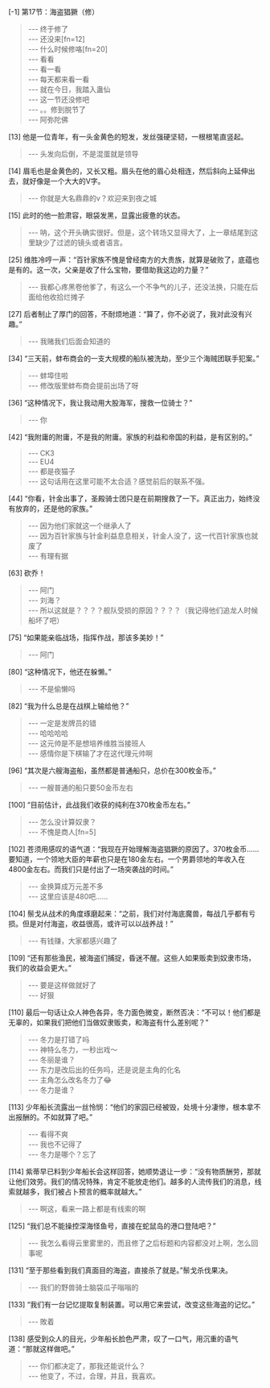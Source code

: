 
[-1] 第17节：海盗猖獗（修）
>--- 终于修了<br>
>--- 还没来[fn=12]<br>
>--- 什么时候修咯[fn=20]<br>
>--- 看看<br>
>--- 看一看<br>
>--- 每天都来看一看<br>
>--- 就在今日，我踏入蛊仙<br>
>--- 这一节还没修吧<br>
>--- 。。修到脱节了<br>
>--- 阿弥陀佛<br>

[13] 他是一位青年，有一头金黄色的短发，发丝强硬坚韧，一根根笔直竖起。
>--- 头发向后倒，不是混蛋就是领导<br>

[14] 眉毛也是金黄色的，又长又粗。眉头在他的眉心处相连，然后斜向上延伸出去，就好像是一个大大的V字。
>--- 你就是大名鼎鼎的v？欢迎来到夜之城<br>

[15] 此时的他一脸肃容，眼袋发黑，显露出疲惫的状态。
>--- 呐，这个开头确实很好。但是，这个转场又显得大了，上一章结尾到这里缺少了过滤的镜头或者语言。<br>

[25] 维胜冷哼一声：“百针家族不愧是曾经南方的大贵族，就算是破败了，底蕴也是有的。这一次，父亲是收了什么宝物，要借助我这边的力量？”
>--- 我都心疼黑卷他爹了，有这么一个不争气的儿子，还没法换，只能在后面给他收拾烂摊子<br>

[27] 后者制止了厚门的回答，不耐烦地道：“算了，你不必说了，我对此没有兴趣。”
>--- 我赌我们后面会知道的<br>

[34] “三天前，蚌布商会的一支大规模的船队被洗劫，至少三个海贼团联手犯案。”
>--- 蚌埠住啦<br>
>--- 修改版里蚌布商会提前出场了呀<br>

[36] “这种情况下，我让我动用大股海军，搜救一位骑士？”
>--- 你<br>

[42] “我附庸的附庸，不是我的附庸。家族的利益和帝国的利益，是有区别的。”
>--- CK3<br>
>--- EU4<br>
>--- 都是夜猫子<br>
>--- 这句话用在这里可能不太合适？感觉前后的联系不强。<br>

[44] “你看，针金出事了，圣殿骑士团只是在前期搜救了一下。真正出力，始终没有放弃的，还是他的家族。”
>--- 因为他们家就这一个继承人了<br>
>--- 因为百针家族与针金利益息息相关，针金人没了，这一代百针家族也就废了<br>
>--- 有理有据<br>

[63] 砍乔！
>--- 阿门<br>
>--- 刘海？<br>
>--- 所以这就是？？？？舰队受损的原因？？？？（我记得他们追龙人时候船坏了吧）<br>

[75] “如果能亲临战场，指挥作战，那该多美妙！”
>--- 阿门<br>

[80] “这种情况下，他还在躲懒。”
>--- 不是偷懒吗<br>

[82] “我为什么总是在战棋上输给他？”
>--- 一定是发牌员的错<br>
>--- 哈哈哈哈<br>
>--- 这元帅是不是想培养维胜当接班人<br>
>--- 感情你是下棋输了才在这代理元帅啊<br>

[96] “其次是六艘海盗船，虽然都是普通船只，总价在300枚金币。”
>--- 一艘普通的船只要50金币左右<br>

[100] “目前估计，此战我们收获的纯利在370枚金币左右。”
>--- 怎么没计算奴隶？<br>
>--- 不愧是商人[fn=5]<br>

[102] 苍须用感叹的语气道：“我现在开始理解海盗猖獗的原因了。370枚金币……要知道，一个领地大臣的年薪也只是在180金左右。一个男爵领地的年收入在4800金左右。而我们只是付出了一场突袭战的时间。”
>--- 金换算成万元差不多<br>
>--- 这里应该是480吧……<br>

[104] 鬃戈从战术的角度琢磨起来：“之前，我们对付海底魔兽，每战几乎都有亏损。但是对付海盗，收益很高，或许可以以战养战！”
>--- 有钱赚，大家都感兴趣了<br>

[109] “还有那些渔民，被海盗们捕捉，昏迷不醒。这些人如果贩卖到奴隶市场，我们的收益会更大。”
>--- 要是这样做就好了<br>
>--- 好狠<br>

[110] 最后一句话让众人神色各异，冬力面色微变，断然否决：“不可以！他们都是无辜的，如果我们把他们当做奴隶贩卖，和海盗有什么差别呢？”
>--- 冬力是打错了吗<br>
>--- 神特么冬力，一秒出戏～<br>
>--- 冬丽是谁？<br>
>--- 东力是改后出的任务吗，还是说是主角的化名<br>
>--- 主角怎么改名冬力了😂<br>
>--- 冬力是谁？<br>

[113] 少年船长流露出一丝怜悯：“他们的家园已经被毁，处境十分凄惨，根本拿不出报酬的。不如就算了吧。”
>--- 看得不爽<br>
>--- 我也不记得了<br>
>--- 冬力是哪个？忘了<br>

[114] 紫蒂早已料到少年船长会这样回答，她顺势退让一步：“没有物质酬劳，那就让他们效劳。我们的情况特殊，肯定不能放走他们。越多的人流传我们的消息，线索就越多，我们被占卜预言的概率就越大。”
>--- 啊这，看来一路上都是有线索的啊<br>

[125] “我们总不能操控深海怪鱼号，直接在蛇鼠岛的港口登陆吧？”
>--- 我怎么看得云里雾里的，而且修了之后标题和内容都没对上啊，怎么回事呢<br>

[131] “至于那些看到我们真面目的海盗，直接杀了就是。”鬃戈杀伐果决。
>--- 我们的野兽骑士脑袋瓜子嗡嗡的<br>

[133] “我们有一台记忆提取复制装置。可以用它来尝试，改变这些海盗的记忆。”
>--- 敗着<br>

[138] 感受到众人的目光，少年船长脸色严肃，叹了一口气，用沉重的语气道：“那就这样做吧。”
>--- 你们都决定了，那我还能说什么？<br>
>--- 他变了，不过，合理，并且，我喜欢。<br>
